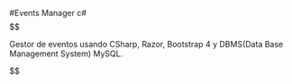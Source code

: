 #Events Manager c#
$$$$$$$$$$$$$$$$$$$$$$$$$$$$$$$$$$$$$$$$$$$$$$$$$$$$$$$$$$$$$$$$$$$$$$$$$$$$$$$$$$$$$$$$$$$$$$

Gestor de eventos usando CSharp, Razor, Bootstrap 4 y DBMS(Data Base Management System) MySQL.

$$$$$$$$$$$$$$$$$$$$$$$$$$$$$$$$$$$$$$$$$$$$$$$$$$$$$$$$$$$$$$$$$$$$$$$$$$$$$$$$$$$$$$$$$$$$$$
